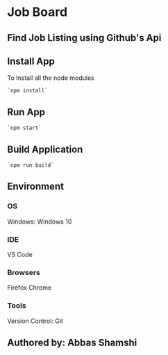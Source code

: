# Job Board

## Find Job Listing using Github's Api

## Install App

To Install all the node modules

    `npm install`

## Run App

    `npm start`

## Build Application

    `npm run build`

## Environment

### OS

Windows: Windows 10

### IDE

VS Code

### Browsers

Firefox
Chrome

### Tools

Version Control: Git

## Authored by: Abbas Shamshi
